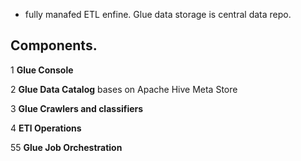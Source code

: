 - fully manafed ETL enfine.  Glue data storage is central data repo. 
 ## Components. 
 1 **Glue Console**

 2 **Glue Data Catalog** bases on Apache Hive Meta Store

 3 **Glue Crawlers and classifiers**

 4 **ETl Operations**

 55 **Glue Job Orchestration**
